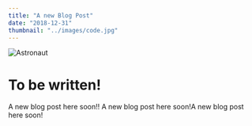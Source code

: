 ```yaml
---
title: "A new Blog Post"
date: "2018-12-31"
thumbnail: "../images/code.jpg"
---
```


![Astronaut](./landscape3.jpg)

# To be written!

A new blog post here soon!! A new blog post here soon!A new blog post here soon!

